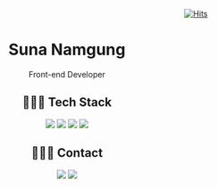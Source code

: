 <div align="right">
  
  [![Hits](https://hits.seeyoufarm.com/api/count/incr/badge.svg?url=https%3A%2F%2Fgithub.com%2Fzzsza)](https://hits.seeyoufarm.com)
  
</div>
  
<div align=center>
  <h1>Suna Namgung</h1>
  <p>Front-end Developer</p>
</div>

<h2 align="center">👩🏻‍💻 Tech Stack</h2>

<p align="center">
    <img src="https://img.shields.io/badge/React-61DAFB?style=flat-square&logo=react&logoColor=white"/>
    <img src="https://img.shields.io/badge/Javascript-ffb13b?style=flat-square&logo=javascript&logoColor=white"/>
    <img src="https://img.shields.io/badge/CSS-1572B6?style=flat-square&logo=css3&logoColor=white"/>
    <img src="https://img.shields.io/badge/HTML-E34F26?style=flat-square&logo=html5&logoColor=white"/>
</p>


<h2 align="center"> 🙋🏻‍♀️ Contact </h2>

<p align="center">
   <a href="mailto:suna.namgung@gmail.com" target="_blank"><img src="https://img.shields.io/badge/Gmail-EA4335?style=flat-square&logo=gmail&logoColor=white"/></a>
<!--    <a href="https://velog.io/@sunaaank" target="_blank"><img src="https://img.shields.io/badge/Homepage-F68315?style=flat-square&logo=HomeAdvisor&logoColor=white"/></a> -->
   <a href="https://velog.io/@sunaaank" target="_blank"><img src="https://img.shields.io/badge/Velog-20c997?style=flat-square&logo=Vimeo&logoColor=white"/></a>
</p>

